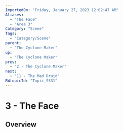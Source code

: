 ```yaml
---
ImportedOn: "Friday, January 27, 2023 12:02:47 AM"
Aliases:
  - "The Face"
  - "Area 3"
Category: "Scene"
Tags:
  - "Category/Scene"
parent:
  - "The Cyclone Maker"
up:
  - "The Cyclone Maker"
prev:
  - "2 - The Cyclone Maker"
next:
  - "11 - The Mad Druid"
RWtopicId: "Topic_9331"
---
```

# 3 - The Face
## Overview
